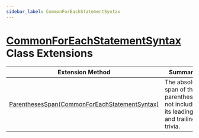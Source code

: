 ```yaml
---
sidebar_label: CommonForEachStatementSyntax
---
```


# [CommonForEachStatementSyntax](https://docs.microsoft.com/en-us/dotnet/api/microsoft.codeanalysis.csharp.syntax.commonforeachstatementsyntax) Class Extensions

| Extension Method | Summary |
| ---------------- | ------- |
| [ParenthesesSpan(CommonForEachStatementSyntax)](../../../../Roslynator/CSharp/SyntaxExtensions/ParenthesesSpan/index.md#1008516473) | The absolute span of the parentheses, not including its leading and trailing trivia\. |

